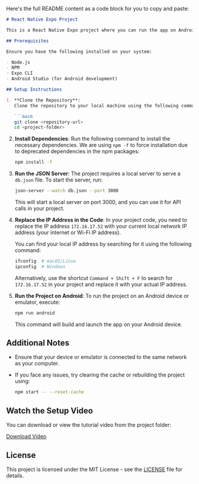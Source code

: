
Here's the full README content as a code block for you to copy and paste:

```markdown
# React Native Expo Project

This is a React Native Expo project where you can run the app on Android and set up a local server to serve a `db.json` file.

## Prerequisites

Ensure you have the following installed on your system:

- Node.js
- NPM
- Expo CLI
- Android Studio (for Android development)

## Setup Instructions

1. **Clone the Repository**:
   Clone the repository to your local machine using the following command:

   ```bash
   git clone <repository-url>
   cd <project-folder>
   ```

2. **Install Dependencies**:
   Run the following command to install the necessary dependencies. We are using `npm -f` to force installation due to deprecated dependencies in the npm packages:

   ```bash
   npm install -f
   ```

3. **Run the JSON Server**:
   The project requires a local server to serve a `db.json` file. To start the server, run:

   ```bash
   json-server --watch db.json --port 3000
   ```

   This will start a local server on port 3000, and you can use it for API calls in your project.

4. **Replace the IP Address in the Code**:
   In your project code, you need to replace the IP address `172.16.17.52` with your current local network IP address (your internet or Wi-Fi IP address).

   You can find your local IP address by searching for it using the following command:

   ```bash
   ifconfig  # macOS/Linux
   ipconfig  # Windows
   ```

   Alternatively, use the shortcut `Command + Shift + F` to search for `172.16.17.52` in your project and replace it with your actual IP address.

5. **Run the Project on Android**:
   To run the project on an Android device or emulator, execute:

   ```bash
   npm run android
   ```

   This command will build and launch the app on your Android device.

## Additional Notes

- Ensure that your device or emulator is connected to the same network as your computer.
- If you face any issues, try clearing the cache or rebuilding the project using:

  ```bash
  npm start -- --reset-cache
  ```
## Watch the Setup Video

You can download or view the tutorial video from the project folder:

[Download Video](ExpoRouter.mov)

## License

This project is licensed under the MIT License - see the [LICENSE](LICENSE) file for details.
